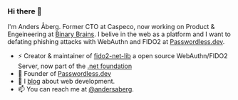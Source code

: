 ### Hi there 👋

I'm Anders Åberg. Former CTO at Caspeco, now working on Product & Engeineering at [Binary Brains](https://binarybrains.ai/).
I belive in the web as a platform and I want to defating phishing attacks with WebAuthn and FIDO2 at [Passwordless.dev](https://passwordless.dev).

- ⚡ Creator & maintainer of [fido2-net-lib](https://github.com/passwordless-lib/fido2-net-lib) a open source WebAuthn/FIDO2 Server, now part of the [.net foundation](https://dotnetfoundation.org/)
- 🌱 Founder of [Passwordless.dev](https://www.passwordless.dev)
- 💬 I [blog](http://ideasof.andersaberg.com/) about web development.
- 📫 You can reach me at [@andersaberg](https://twitter.com/andersaberg).



<!--
**abergs/abergs** is a ✨ _special_ ✨ repository because its `README.md` (this file) appears on your GitHub profile.

Here are some ideas to get you started:

- 🔭 I’m currently working on ...
- 🌱 I’m currently learning ...
- 👯 I’m looking to collaborate on ...
- 🤔 I’m looking for help with ...
- 💬 Ask me about ...
- 📫 How to reach me: ...
- 😄 Pronouns: ...
- ⚡ Fun fact: ...
-->

